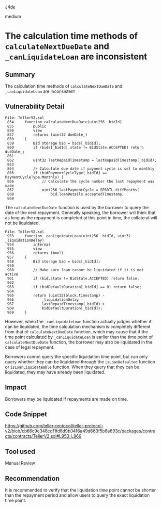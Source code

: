 J4de

medium

# The calculation time methods of `calculateNextDueDate` and `_canLiquidateLoan` are inconsistent

## Summary

The calculation time methods of `calculateNextDueDate` and `_canLiquidateLoan` are inconsistent

## Vulnerability Detail

```solidity
File: TellerV2.sol
 854     function calculateNextDueDate(uint256 _bidId)
 855         public
 856         view
 857         returns (uint32 dueDate_)
 858     {
 859         Bid storage bid = bids[_bidId];
 860         if (bids[_bidId].state != BidState.ACCEPTED) return dueDate_;
 861
 862         uint32 lastRepaidTimestamp = lastRepaidTimestamp(_bidId);
 863
 864         // Calculate due date if payment cycle is set to monthly
 865         if (bidPaymentCycleType[_bidId] == PaymentCycleType.Monthly) {
 866             // Calculate the cycle number the last repayment was made
 867             uint256 lastPaymentCycle = BPBDTL.diffMonths(
 868                 bid.loanDetails.acceptedTimestamp,
 869               
```

The `calculateNextDueDate` function is used by the borrower to query the date of the next repayment. Generally speaking, the borrower will think that as long as the repayment is completed at this point in time, the collateral will not be liquidated.

```solidity
File: TellerV2.sol
 953     function _canLiquidateLoan(uint256 _bidId, uint32 _liquidationDelay)
 954         internal
 955         view
 956         returns (bool)
 957     {
 958         Bid storage bid = bids[_bidId];
 959
 960         // Make sure loan cannot be liquidated if it is not active
 961         if (bid.state != BidState.ACCEPTED) return false;
 962
 963         if (bidDefaultDuration[_bidId] == 0) return false;
 964
 965         return (uint32(block.timestamp) -
 966             _liquidationDelay -
 967             lastRepaidTimestamp(_bidId) >
 968             bidDefaultDuration[_bidId]);
 969     }
```

However, when the `_canLiquidateLoan` function actually judges whether it can be liquidated, the time calculation mechanism is completely different from that of `calculateNextDueDate` function, which may cause that if the time point calculated by `_canLiquidateLoan` is earlier than the time point of `calculateNextDueDate` function, the borrower may also be liquidated in the case of legal repayment.

Borrowers cannot query the specific liquidation time point, but can only query whether they can be liquidated through the `isLoanDefaulted` function or `isLoanLiquidateable` function. When they query that they can be liquidated, they may have already been liquidated.

## Impact

Borrowers may be liquidated if repayments are made on time.

## Code Snippet

https://github.com/teller-protocol/teller-protocol-v2/blob/cb66c9e348cdf1fd6d9b0416a49d663f5b6a693c/packages/contracts/contracts/TellerV2.sol#L953-L969

## Tool used

Manual Review

## Recommendation

It is recommended to verify that the liquidation time point cannot be shorter than the repayment period and allow users to query the exact liquidation time point.